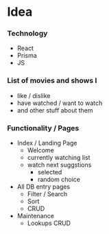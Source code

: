 # Idea

### Technology
* React
* Prisma
* JS
  
### List of movies and shows I 
  * like / dislike
  * have watched / want to watch 
  * and other stuff about them


### Functionality / Pages
  * Index / Landing Page
    - Welcome
    - currently watching list
    - watch next suggstions
      - selected
      - random choice
  * All DB entry pages
    -  Filter / Search
    -  Sort
    -  CRUD
  * Maintenance
    - Lookups CRUD
